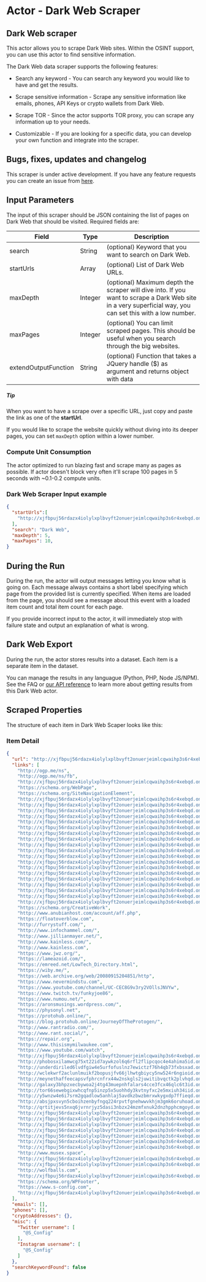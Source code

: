 # Actor - Dark Web Scraper

## Dark Web scraper

This actor allows you to scrape Dark Web sites. Within the OSINT support, you can use this actor to find sensitive information.

The Dark Web data scraper supports the following features:

-   Search any keyword - You can search any keyword you would like to have and get the results.

-   Scrape sensitive information - Scrape any sensitive information like emails, phones, API Keys or crypto wallets from Dark Web.

-   Scrape TOR - Since the actor supports TOR proxy, you can scrape any information up to your needs.

-   Customizable - If you are looking for a specific data, you can develop your own function and integrate into the scraper.

## Bugs, fixes, updates and changelog

This scraper is under active development. If you have any feature requests you can create an issue from [here](https://github.com/epctex/darkweb-scraper/issues).

## Input Parameters

The input of this scraper should be JSON containing the list of pages on Dark Web that should be visited. Required fields are:

| Field                | Type    | Description                                                                                                                                                                                                    |
| -------------------- | ------- | -------------------------------------------------------------------------------------------------------------------------------------------------------------------------------------------------------------- |
| search               | String  | (optional) Keyword that you want to search on Dark Web.                                                                                                                                                       |
| startUrls            | Array   | (optional) List of Dark Web URLs.                                                                                                                  |
| maxDepth              | Integer | (optional) Maximum depth the scraper will dive into. If you want to scrape a Dark Web site in a very superficial way, you can set this with a low number.                                                          |
| maxPages             | Integer | (optional) You can limit scraped pages. This should be useful when you search through the big websites.                                                                                                |
| extendOutputFunction | String  | (optional) Function that takes a JQuery handle ($) as argument and returns object with data                                                                                                                    |

##### Tip

When you want to have a scrape over a specific URL, just copy and paste the link as one of the **startUrl**.

If you would like to scrape the website quickly without diving into its deeper pages, you can set `maxDepth` option within a lower number.


### Compute Unit Consumption

The actor optimized to run blazing fast and scrape many as pages as possible. If actor doesn't block very often it'll scrape 100 pages in 5 seconds with ~0.1-0.2 compute units.

### Dark Web Scraper Input example

```json
{
  "startUrls":[
    "http://xjfbpuj56rdazx4iolylxplbvyft2onuerjeimlcqwaihp3s6r4xebqd.onion/"
  ],
  "search": "Dark Web",
  "maxDepth": 5,
  "maxPages": 10,
}
```

## During the Run

During the run, the actor will output messages letting you know what is going on. Each message always contains a short label specifying which page from the provided list is currently specified.
When items are loaded from the page, you should see a message about this event with a loaded item count and total item count for each page.

If you provide incorrect input to the actor, it will immediately stop with failure state and output an explanation of what is wrong.

## Dark Web Export

During the run, the actor stores results into a dataset. Each item is a separate item in the dataset.

You can manage the results in any languague (Python, PHP, Node JS/NPM). See the FAQ or <a href="https://www.apify.com/docs/api" target="blank">our API reference</a> to learn more about getting results from this Dark Web actor.

## Scraped Properties

The structure of each item in Dark Web Scaper looks like this:

### Item Detail

```json
{
  "url": "http://xjfbpuj56rdazx4iolylxplbvyft2onuerjeimlcqwaihp3s6r4xebqd.onion/cellar-door/",
  "links": [
    "http://ogp.me/ns",
    "http://ogp.me/ns/fb",
    "http://xjfbpuj56rdazx4iolylxplbvyft2onuerjeimlcqwaihp3s6r4xebqd.onion/cellar-door/",
    "https://schema.org/WebPage",
    "https://schema.org/SiteNavigationElement",
    "http://xjfbpuj56rdazx4iolylxplbvyft2onuerjeimlcqwaihp3s6r4xebqd.onion/",
    "http://xjfbpuj56rdazx4iolylxplbvyft2onuerjeimlcqwaihp3s6r4xebqd.onion/faq/",
    "http://xjfbpuj56rdazx4iolylxplbvyft2onuerjeimlcqwaihp3s6r4xebqd.onion/support/",
    "http://xjfbpuj56rdazx4iolylxplbvyft2onuerjeimlcqwaihp3s6r4xebqd.onion/privacy-notice/",
    "http://xjfbpuj56rdazx4iolylxplbvyft2onuerjeimlcqwaihp3s6r4xebqd.onion/sitemap/",
    "http://xjfbpuj56rdazx4iolylxplbvyft2onuerjeimlcqwaihp3s6r4xebqd.onion/stream-recording/",
    "http://xjfbpuj56rdazx4iolylxplbvyft2onuerjeimlcqwaihp3s6r4xebqd.onion/art/",
    "http://xjfbpuj56rdazx4iolylxplbvyft2onuerjeimlcqwaihp3s6r4xebqd.onion/color-artwork/",
    "http://xjfbpuj56rdazx4iolylxplbvyft2onuerjeimlcqwaihp3s6r4xebqd.onion/music/",
    "http://xjfbpuj56rdazx4iolylxplbvyft2onuerjeimlcqwaihp3s6r4xebqd.onion/sketch-books/",
    "http://xjfbpuj56rdazx4iolylxplbvyft2onuerjeimlcqwaihp3s6r4xebqd.onion/category/txt/stories/",
    "http://xjfbpuj56rdazx4iolylxplbvyft2onuerjeimlcqwaihp3s6r4xebqd.onion/text/",
    "http://xjfbpuj56rdazx4iolylxplbvyft2onuerjeimlcqwaihp3s6r4xebqd.onion/category/txt/blog/",
    "http://xjfbpuj56rdazx4iolylxplbvyft2onuerjeimlcqwaihp3s6r4xebqd.onion/category/txt/guides/",
    "http://xjfbpuj56rdazx4iolylxplbvyft2onuerjeimlcqwaihp3s6r4xebqd.onion/category/txt/metaverse/",
    "http://xjfbpuj56rdazx4iolylxplbvyft2onuerjeimlcqwaihp3s6r4xebqd.onion/category/txt/rant/",
    "http://xjfbpuj56rdazx4iolylxplbvyft2onuerjeimlcqwaihp3s6r4xebqd.onion/download/",
    "http://xjfbpuj56rdazx4iolylxplbvyft2onuerjeimlcqwaihp3s6r4xebqd.onion/audio-testing/",
    "http://xjfbpuj56rdazx4iolylxplbvyft2onuerjeimlcqwaihp3s6r4xebqd.onion/contact/",
    "https://schema.org/CreativeWork",
    "http://www.anubianhost.com/account/aff.php",
    "https://floatoverblow.com",
    "http://furrystuff.com/",
    "http://www.infochammel.com/",
    "http://www.jillianmayer.net/",
    "http://www.kainless.com/",
    "http://www.kainless.com",
    "https://www.jwz.org/",
    "https://lameazoid.com/",
    "https://emreed.net/LowTech_Directory.html",
    "https://wiby.me/",
    "https://web.archive.org/web/20080915204851/http",
    "https://www.nevermindstu.com",
    "https://www.youtube.com/channel/UC-CEC8G9v3ry2VOllsJNVYw",
    "https://www.twitch.tv/funkyjoe86",
    "https://www.numou.net/",
    "https://aronsmusings.wordpress.com/",
    "https://physonyl.net",
    "https://protohub.online/",
    "https://blog.protohub.online/JourneyOfTheProtogen/",
    "http://www.rantradio.com/",
    "http://www.rant.social/",
    "https://repair.org",
    "http://www.thisismymilwaukee.com",
    "https://www.youtube.com/watch",
    "http://xjfbpuj56rdazx4iolylxplbvyft2onuerjeimlcqwaihp3s6r4xebqd.onion/tor-networks/",
    "http://phobosxilamwcg75xt22id7aywkzol6q6rfl2flipcqoc4e4ahima5id.onion/",
    "http://underdiriled6lvdfgiw4e5urfofuslnz7ewictzf76h4qb73fxbsxad.onion/",
    "http://wclekwrf2aclunlmuikf2bopusjfv66jlhwtgbiycy5nw524r6ngioid.onion",
    "http://meynethaffeecapsvfphrcnfrx44w2nskgls2juwitibvqctk2plvhqd.onion",
    "http://galaxy3bhpzxecbywoa2j4tg43muepnhfalars4cce3fcx46qlc6t3id.onion",
    "http://tor66sewebgixwhcqfnp5inzp5x5uohhdy3kvtnyfxc2e5mxiuh34iid.onion",
    "http://y5wnzw4e6i7srm2gqadlow5anhlaj5avdkzbwzbmrxwkygxdp7ffieqd.onion/",
    "http://absjpxsvyn5cboihzenbyfngq224rpvtfgnehwwvkhjm3gmk6oruhoad.onion/blog/",
    "http://qrtitjevs5nxq6jvrnrjyz5dasi3nbzx24mzmfxnuk2dnzhpphcmgoyd.onion/",
    "http://xjfbpuj56rdazx4iolylxplbvyft2onuerjeimlcqwaihp3s6r4xebqd.onion/lbry-and-odysee-a-video-hosting-review/",
    "http://xjfbpuj56rdazx4iolylxplbvyft2onuerjeimlcqwaihp3s6r4xebqd.onion/web-3-0/",
    "http://xjfbpuj56rdazx4iolylxplbvyft2onuerjeimlcqwaihp3s6r4xebqd.onion/clarification-time/",
    "http://xjfbpuj56rdazx4iolylxplbvyft2onuerjeimlcqwaihp3s6r4xebqd.onion/nginx-image-format-wars/",
    "http://xjfbpuj56rdazx4iolylxplbvyft2onuerjeimlcqwaihp3s6r4xebqd.onion/presearch/",
    "http://xjfbpuj56rdazx4iolylxplbvyft2onuerjeimlcqwaihp3s6r4xebqd.onion/site-supported-codec-guidelines/",
    "http://xjfbpuj56rdazx4iolylxplbvyft2onuerjeimlcqwaihp3s6r4xebqd.onion/web-3-0/comment-page-1/",
    "http://www.musex.space",
    "http://xjfbpuj56rdazx4iolylxplbvyft2onuerjeimlcqwaihp3s6r4xebqd.onion/rollerblade-office-caster-wheels-buyer-beware/comment-page-4/",
    "http://xjfbpuj56rdazx4iolylxplbvyft2onuerjeimlcqwaihp3s6r4xebqd.onion/chinese-xbox-360-wireless-receiver-driver-setup/comment-page-35/",
    "http://wolfballs.com",
    "http://xjfbpuj56rdazx4iolylxplbvyft2onuerjeimlcqwaihp3s6r4xebqd.onion/xbox-dvd-remote-everything/comment-page-1/",
    "https://schema.org/WPFooter",
    "https://www.s-config.com",
    "http://xjfbpuj56rdazx4iolylxplbvyft2onuerjeimlcqwaihp3s6r4xebqd.onion"
  ],
  "emails": [],
  "phones": [],
  "cryptoAddresses": {},
  "misc": {
    "Twitter username": [
      "@S_Config"
    ],
    "Instagram username": [
      "@S_Config"
    ]
  },
  "searchKeywordFound": false
}
```
